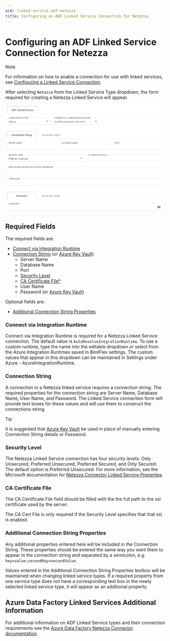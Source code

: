 ```yaml
---
uid: linked-service-adf-netezza
title: Configuring an ADF Linked Service Connection for Netezza
---
```

# Configuring an ADF Linked Service Connection for Netezza

> [!NOTE]
> For information on how to enable a connection for use with linked services, see [Configuring a Linked Service Connection](create-linked-service-connection.md).

[//]: # (TODO List of stages, connection types, and system types that can use Netezza)

After selecting `Netezza` from the Linked Service Type dropdown, the form required for creating a Netezza Linked Service will appear.

![Netezza Linked Service Form -border-image](images/bimlflex-ss-app-connections-adf-netezza-form.png "Netezza Linked Service Form")

## Required Fields

The required fields are:

+ [Connect via Integration Runtime](#connect-via-integration-runtime)
+ [Connection String](#connection-string) (or [Azure Key Vault](create-linked-service-connection.md))
  + Server Name
  + Database Name
  + Port
  + [Security Level](#security-level)
  + [CA Certificate File*](#ca-certificate-file)
  + User Name
  + Password (or [Azure Key Vault](create-linked-service-connection.md))

Optional fields are:

+ [Additional Connection String Properties](#additional-connection-string-properties)

### Connect via Integration Runtime

Connect via Integration Runtime is required for a Netezza Linked Service connection. The default value is `AutoResolveIntgrationRuntime`. To use a custom runtime, type the name into the editable dropdown or select from the Azure Integration Runtimes saved in BimlFlex settings. The custom values that appear in this dropdown can be maintained in Settings under Azure - AzureIntegrationRuntime.

### Connection String

A connection to a Netezza linked service requires a connection string. The required properties for the connection string are Server Name, Database Name, User Name, and Password. The Linked Service connection form will provide text boxes for these values and will use them to construct the connections string.

> [!TIP]
> It is suggested that [Azure Key Vault](linked-service-azure-key-vault.md) be used in place of manually entering Connection String details or Password.

### Security Level

The Netezza Linked Service connection has four security levels: Only Unsecured, Preferred Unsecured, Preferred Secured, and Only Secured. The default option is Preferred Unsecured. For more information, see the Microsoft documentation for [Netezza Connector Linked Service Properties](https://docs.microsoft.com/en-us/azure/data-factory/connector-netezza#linked-service-properties).

### CA Certificate File

The CA Certificate File field should be filled with the the full path to the ssl certificate used by the server.

The CA Cert File is only required if the Security Level specifies that that ssl is enabled.

### Additional Connection String Properties

Any additional properties entered here will be included in the Connection String. These properties should be entered the same way you want them to appear in the connection string and separated by a semicolon, e.g. `key=value;secondKey=secondValue`.

Values entered in the Additional Connection String Properties textbox will be maintained when changing linked service types. If a required property from one service type does not have a corresponding text box in the newly selected linked service type, it will appear as an additional property.

## Azure Data Factory Linked Services Additional Information

For additional information on ADF Linked Service types and their connection requirements see the [Azure Data Factory Netezza Connector documentation](https://docs.microsoft.com/en-us/azure/data-factory/connector-netezza).
